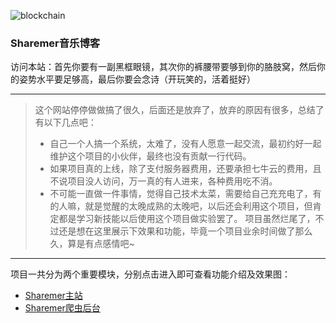 ![blockchain](https://raw.githubusercontent.com/exceting/sharemer/master/business/api/master/src/main/resources/static/image/logo.png "ShareMer")
### Sharemer音乐博客
访问本站：首先你要有一副黑框眼镜，其次你的裤腰带要够到你的胳肢窝，然后你的姿势水平要足够高，最后你要会念诗（开玩笑的，活着挺好）

-----
>这个网站停停做做搞了很久，后面还是放弃了，放弃的原因有很多，总结了有以下几点吧：<br/>
>- 自己一个人搞一个系统，太难了，没有人愿意一起交流，最初约好一起维护这个项目的小伙伴，最终也没有贡献一行代码。
>- 如果项目真的上线，除了支付服务器费用，还要承担七牛云的费用，且不说项目没人访问，万一真的有人进来，各种费用吃不消。
>- 不可能一直做一件事情，觉得自己技术太菜，需要给自己充充电了，有的人嘛，就是觉醒的太晚成熟的太晚吧，以后还会利用这个项目，但肯定都是学习新技能以后使用这个项目做实验罢了。
>项目虽然烂尾了，不过还是想在这里展示下效果和功能，毕竟一个项目业余时间做了那么久，算是有点感情吧~
-----
项目一共分为两个重要模块，分别点击进入即可查看功能介绍及效果图：<br/>
- [Sharemer主站](https://github.com/exceting/sharemer/tree/master/business/api/master)
- [Sharemer爬虫后台](https://github.com/exceting/sharemer/tree/master/business/manager/master)
